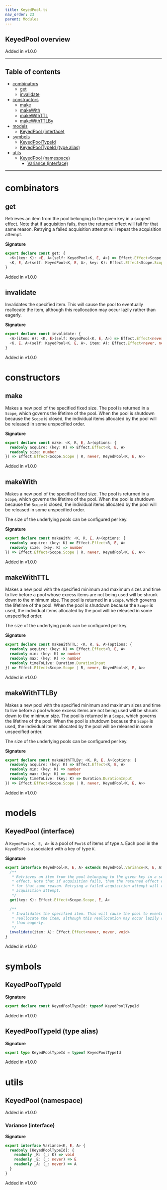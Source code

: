 ```yaml
---
title: KeyedPool.ts
nav_order: 23
parent: Modules
---
```


## KeyedPool overview

Added in v1.0.0

---

<h2 class="text-delta">Table of contents</h2>

- [combinators](#combinators)
  - [get](#get)
  - [invalidate](#invalidate)
- [constructors](#constructors)
  - [make](#make)
  - [makeWith](#makewith)
  - [makeWithTTL](#makewithttl)
  - [makeWithTTLBy](#makewithttlby)
- [models](#models)
  - [KeyedPool (interface)](#keyedpool-interface)
- [symbols](#symbols)
  - [KeyedPoolTypeId](#keyedpooltypeid)
  - [KeyedPoolTypeId (type alias)](#keyedpooltypeid-type-alias)
- [utils](#utils)
  - [KeyedPool (namespace)](#keyedpool-namespace)
    - [Variance (interface)](#variance-interface)

---

# combinators

## get

Retrieves an item from the pool belonging to the given key in a scoped
effect. Note that if acquisition fails, then the returned effect will fail
for that same reason. Retrying a failed acquisition attempt will repeat the
acquisition attempt.

**Signature**

```ts
export declare const get: {
  <K>(key: K): <E, A>(self: KeyedPool<K, E, A>) => Effect.Effect<Scope.Scope, E, A>
  <K, E, A>(self: KeyedPool<K, E, A>, key: K): Effect.Effect<Scope.Scope, E, A>
}
```

Added in v1.0.0

## invalidate

Invalidates the specified item. This will cause the pool to eventually
reallocate the item, although this reallocation may occur lazily rather
than eagerly.

**Signature**

```ts
export declare const invalidate: {
  <A>(item: A): <K, E>(self: KeyedPool<K, E, A>) => Effect.Effect<never, never, void>
  <K, E, A>(self: KeyedPool<K, E, A>, item: A): Effect.Effect<never, never, void>
}
```

Added in v1.0.0

# constructors

## make

Makes a new pool of the specified fixed size. The pool is returned in a
`Scope`, which governs the lifetime of the pool. When the pool is shutdown
because the `Scope` is closed, the individual items allocated by the pool
will be released in some unspecified order.

**Signature**

```ts
export declare const make: <K, R, E, A>(options: {
  readonly acquire: (key: K) => Effect.Effect<R, E, A>
  readonly size: number
}) => Effect.Effect<Scope.Scope | R, never, KeyedPool<K, E, A>>
```

Added in v1.0.0

## makeWith

Makes a new pool of the specified fixed size. The pool is returned in a
`Scope`, which governs the lifetime of the pool. When the pool is shutdown
because the `Scope` is closed, the individual items allocated by the pool
will be released in some unspecified order.

The size of the underlying pools can be configured per key.

**Signature**

```ts
export declare const makeWith: <K, R, E, A>(options: {
  readonly acquire: (key: K) => Effect.Effect<R, E, A>
  readonly size: (key: K) => number
}) => Effect.Effect<Scope.Scope | R, never, KeyedPool<K, E, A>>
```

Added in v1.0.0

## makeWithTTL

Makes a new pool with the specified minimum and maximum sizes and time to
live before a pool whose excess items are not being used will be shrunk
down to the minimum size. The pool is returned in a `Scope`, which governs
the lifetime of the pool. When the pool is shutdown because the `Scope` is
used, the individual items allocated by the pool will be released in some
unspecified order.

The size of the underlying pools can be configured per key.

**Signature**

```ts
export declare const makeWithTTL: <K, R, E, A>(options: {
  readonly acquire: (key: K) => Effect.Effect<R, E, A>
  readonly min: (key: K) => number
  readonly max: (key: K) => number
  readonly timeToLive: Duration.DurationInput
}) => Effect.Effect<Scope.Scope | R, never, KeyedPool<K, E, A>>
```

Added in v1.0.0

## makeWithTTLBy

Makes a new pool with the specified minimum and maximum sizes and time to
live before a pool whose excess items are not being used will be shrunk
down to the minimum size. The pool is returned in a `Scope`, which governs
the lifetime of the pool. When the pool is shutdown because the `Scope` is
used, the individual items allocated by the pool will be released in some
unspecified order.

The size of the underlying pools can be configured per key.

**Signature**

```ts
export declare const makeWithTTLBy: <K, R, E, A>(options: {
  readonly acquire: (key: K) => Effect.Effect<R, E, A>
  readonly min: (key: K) => number
  readonly max: (key: K) => number
  readonly timeToLive: (key: K) => Duration.DurationInput
}) => Effect.Effect<Scope.Scope | R, never, KeyedPool<K, E, A>>
```

Added in v1.0.0

# models

## KeyedPool (interface)

A `KeyedPool<K, E, A>` is a pool of `Pool`s of items of type `A`. Each pool
in the `KeyedPool` is associated with a key of type `K`.

**Signature**

```ts
export interface KeyedPool<K, E, A> extends KeyedPool.Variance<K, E, A>, Pipeable {
  /**
   * Retrieves an item from the pool belonging to the given key in a scoped
   * effect. Note that if acquisition fails, then the returned effect will fail
   * for that same reason. Retrying a failed acquisition attempt will repeat the
   * acquisition attempt.
   */
  get(key: K): Effect.Effect<Scope.Scope, E, A>

  /**
   * Invalidates the specified item. This will cause the pool to eventually
   * reallocate the item, although this reallocation may occur lazily rather
   * than eagerly.
   */
  invalidate(item: A): Effect.Effect<never, never, void>
}
```

Added in v1.0.0

# symbols

## KeyedPoolTypeId

**Signature**

```ts
export declare const KeyedPoolTypeId: typeof KeyedPoolTypeId
```

Added in v1.0.0

## KeyedPoolTypeId (type alias)

**Signature**

```ts
export type KeyedPoolTypeId = typeof KeyedPoolTypeId
```

Added in v1.0.0

# utils

## KeyedPool (namespace)

Added in v1.0.0

### Variance (interface)

**Signature**

```ts
export interface Variance<K, E, A> {
  readonly [KeyedPoolTypeId]: {
    readonly _K: (_: K) => void
    readonly _E: (_: never) => E
    readonly _A: (_: never) => A
  }
}
```

Added in v1.0.0

